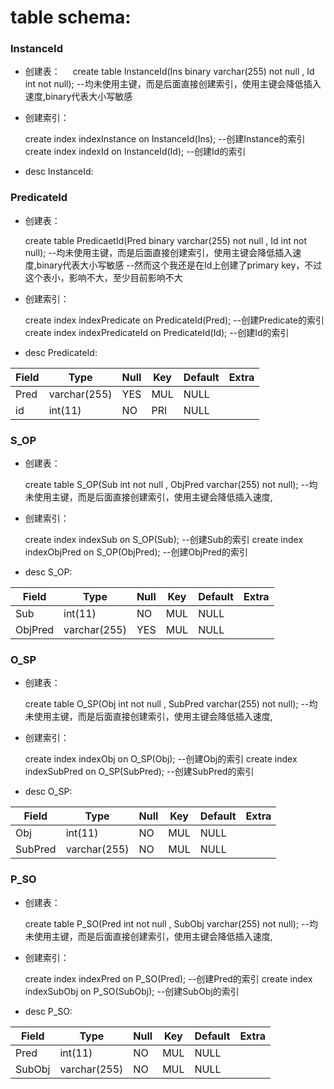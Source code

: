 # table schema:
### **InstanceId**
+ 创建表：
    
    create table InstanceId(Ins binary varchar(255) not null , Id int not null);
    --均未使用主键，而是后面直接创建索引，使用主键会降低插入速度,binary代表大小写敏感
    
+ 创建索引：

        
    create index indexInstance on InstanceId(Ins);
    --创建Instance的索引
    create index indexId on InstanceId(Id);
    --创建Id的索引
        
+ desc InstanceId:


### **PredicateId**
+ 创建表：


    create table PredicaetId(Pred binary varchar(255) not null , Id int not null);
    --均未使用主键，而是后面直接创建索引，使用主键会降低插入速度,binary代表大小写敏感
    --然而这个我还是在Id上创建了primary key，不过这个表小，影响不大，至少目前影响不大
    
+ 创建索引：

        
    create index indexPredicate on PredicateId(Pred);
    --创建Predicate的索引
    create index indexPredicateId on PredicateId(Id);
    --创建Id的索引
        
+ desc PredicateId:

 Field | Type         | Null | Key | Default | Extra |
-------|--------------|------|-----|---------|-------|
 Pred  | varchar(255) | YES  | MUL | NULL    |       |
 id    | int(11)      | NO   | PRI | NULL    |       |


### **S_OP**
+ 创建表：


    create table S_OP(Sub int not null , ObjPred varchar(255) not null);
    --均未使用主键，而是后面直接创建索引，使用主键会降低插入速度,
    
+ 创建索引：

        
    create index indexSub on S_OP(Sub);
    --创建Sub的索引
    create index indexObjPred on S_OP(ObjPred);
    --创建ObjPred的索引
        
+ desc S_OP:

 Field   | Type         | Null | Key | Default | Extra 
---------|--------------|------|-----|---------|-------
 Sub     | int(11)      | NO   | MUL | NULL    |       
 ObjPred | varchar(255) | YES  | MUL | NULL    |       
 

### **O_SP**
+ 创建表：


    create table O_SP(Obj int not null , SubPred varchar(255) not null);
    --均未使用主键，而是后面直接创建索引，使用主键会降低插入速度,
    
+ 创建索引：

        
    create index indexObj on O_SP(Obj);
    --创建Obj的索引
    create index indexSubPred on O_SP(SubPred);
    --创建SubPred的索引
        
+ desc O_SP:

 Field   | Type         | Null | Key | Default | Extra 
---------|--------------|------|-----|---------|-------
 Obj     | int(11)      | NO   | MUL | NULL    |       
 SubPred | varchar(255) | NO   | MUL | NULL    |        


### **P_SO**
+ 创建表：


    create table P_SO(Pred int not null , SubObj varchar(255) not null);
    --均未使用主键，而是后面直接创建索引，使用主键会降低插入速度,
    
+ 创建索引：

        
    create index indexPred on P_SO(Pred);
    --创建Pred的索引
    create index indexSubObj on P_SO(SubObj);
    --创建SubObj的索引
        
+ desc P_SO:

 Field  | Type         | Null | Key | Default | Extra 
--------|--------------|------|-----|---------|-------
 Pred   | int(11)      | NO   | MUL | NULL    |       
 SubObj | varchar(255) | NO   | MUL | NULL    |       
 
